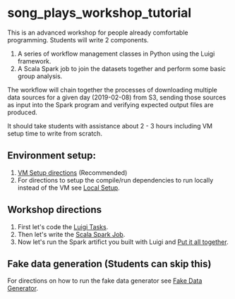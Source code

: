 # song_plays_workshop_tutorial

This is an advanced workshop for people already comfortable programming. Students will write 2 components. 

1.  A series of workflow management classes in Python using the Luigi framework. 
2.  A Scala Spark job to join the datasets together and perform some basic group analysis.

The workflow will chain together the processes of downloading multiple data sources for a given day (2019-02-08) from S3, sending those sources as input into the Spark program and
verifying expected output files are produced. 

It should take students with assistance about 2 - 3 hours including VM setup time to write from scratch. 

## Environment setup:

1. [VM Setup directions](https://github.com/bfemiano/song_plays_workshop_tutorial/blob/master/VM_Setup.md) (Recommended)
2. For directions to setup the compile/run dependencies to run locally instead of the VM see [Local Setup](https://github.com/bfemiano/song_plays_workshop_tutorial/blob/master/Local_Setup.md).

## Workshop directions

1. First let's code the [Luigi Tasks](https://github.com/bfemiano/song_plays_workshop_tutorial/blob/master/Luigi_tasks.md).
2. Then let's write the [Scala Spark Job](https://github.com/bfemiano/song_plays_workshop_tutorial/blob/master/Scala_Spark.md).
3. Now let's run the Spark artifict you built with Luigi and [Put it all together](https://github.com/bfemiano/song_plays_workshop_tutorial/blob/master/Run_Directions.md).

## Fake data generation (Students can skip this)

For directions on how to run the fake data generator see [Fake Data Generator](https://github.com/bfemiano/song_plays_workshop_tutorial/blob/master/Data_Gen.md).